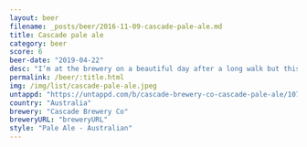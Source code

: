 ```yaml
---
layout: beer
filename: _posts/beer/2016-11-09-cascade-pale-ale.md
title: Cascade pale ale
category: beer
score: 6
beer-date: "2019-04-22"
desc: "I’m at the brewery on a beautiful day after a long walk but this beer is brining me down a little. It’s just not a pale ale, it’s a lager"
permalink: /beer/:title.html
img: /img/list/cascade-pale-ale.jpeg
untappd: "https://untappd.com/b/cascade-brewery-co-cascade-pale-ale/10742"
country: "Australia"
brewery: "Cascade Brewery Co"
breweryURL: "breweryURL"
style: "Pale Ale - Australian"
---
```

